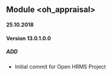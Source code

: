 ## Module <oh_appraisal>

#### 25.10.2018
#### Version 13.0.1.0.0
##### ADD
- Initial commit for Open HRMS Project
